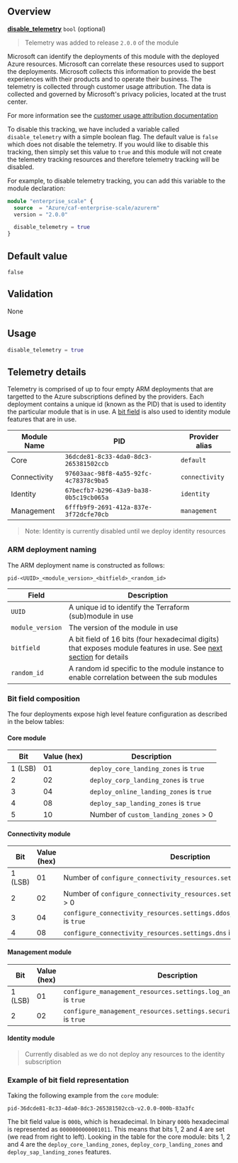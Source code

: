 ## Overview

[**disable_telemetry**](#overview) `bool` (optional)

> Telemetry was added to release `2.0.0` of the module

Microsoft can identify the deployments of this module with the deployed Azure resources.
Microsoft can correlate these resources used to support the deployments.
Microsoft collects this information to provide the best experiences with their products and to operate their business.
The telemetry is collected through customer usage attribution.
The data is collected and governed by Microsoft's privacy policies, located at the trust center.

For more information see the [customer usage attribution documentation](https://docs.microsoft.com/azure/marketplace/azure-partner-customer-usage-attribution)

To disable this tracking, we have included a variable called `disable_telemetry` with a simple boolean flag. The default value is `false` which does not disable the telemetry.
If you would like to disable this tracking, then simply set this value to `true` and this module will not create the telemetry tracking resources and therefore telemetry tracking will be disabled.

For example, to disable telemetry tracking, you can add this variable to the module declaration:

```terraform
module "enterprise_scale" {
  source  = "Azure/caf-enterprise-scale/azurerm"
  version = "2.0.0"

  disable_telemetry = true
}
```

## Default value

`false`

## Validation

None

## Usage

```terraform
disable_telemetry = true
```

## Telemetry details

Telemetry is comprised of up to four empty ARM deployments that are targetted to the Azure subscriptions defined by the providers.
Each deployment contains a unique id (known as the PID) that is used to identity the particular module that is in use.
A [bit field](https://en.wikipedia.org/wiki/Bit_field) is also used to identity module features that are in use.

| Module Name | PID | Provider alias |
| - | - | - |
| Core | `36dcde81-8c33-4da0-8dc3-265381502ccb` | `default` |
| Connectivity | `97603aac-98f8-4a55-92fc-4c78378c9ba5` | `connectivity` |
| Identity | `67becfb7-b296-43a9-ba38-0b5c19cb065a` | `identity` |
| Management | `6fffb9f9-2691-412a-837e-3f72dcfe70cb` | `management` |

> Note: Identity is currently disabled until we deploy identity resources

### ARM deployment naming

The ARM deployment name is constructed as follows:

`pid-<UUID>_<module_version>_<bitfield>_<random_id>`

| Field | Description |
| - | - |
| `UUID` | A unique id to identify the Terraform (sub)module in use |
| `module_version` | The version of the module in use |
| `bitfield` | A bit field of 16 bits (four hexadecimal digits) that exposes module features in use. See [next section](#bit-field-composition) for details |
| `random_id` | A random id specific to the module instance to enable correlation between the sub modules |

### Bit field composition

The four deployments expose high level feature configuration as described in the below tables:

#### Core module

| Bit | Value (hex) | Description |
| - | - | - |
| 1 (LSB) | 01 | `deploy_core_landing_zones` is `true` |
| 2 | 02 | `deploy_corp_landing_zones` is `true` |
| 3 | 04 | `deploy_online_landing_zones` is `true` |
| 4 | 08 | `deploy_sap_landing_zones` is `true` |
| 5 | 10 | Number of `custom_landing_zones` > 0  |

#### Connectivity module

| Bit | Value (hex) | Description |
| - | - | - |
| 1 (LSB) | 01 | Number of `configure_connectivity_resources.settings.hub_networks`  > 0 |
| 2 | 02 | Number of `configure_connectivity_resources.settings.vwan_hub_networks`  > 0 |
| 3 | 04 | `configure_connectivity_resources.settings.ddos_protection_plan.enabled` is `true`  |
| 4 | 08 | `configure_connectivity_resources.settings.dns` is `true` |

#### Management module

| Bit | Value (hex) | Description |
| - | - | - |
| 1 (LSB) | 01 | `configure_management_resources.settings.log_analytics.enabled` is `true` |
| 2 | 02 | `configure_management_resources.settings.security_center.enabled` is `true` |

[//]: # "************************"
[//]: # "INSERT LINK LABELS BELOW"
[//]: # "************************"

#### Identity module

> Currently disabled as we do not deploy any resources to the identity subscription

### Example of bit field representation

Taking the following example from the `core` module:

`pid-36dcde81-8c33-4da0-8dc3-265381502ccb-v2.0.0-000b-83a3fc`

The bit field value is `000b`, which is hexadecimal.
In binary `000b` hexadecimal is represented as `0000000000001011`.
This means that bits 1, 2 and 4 are set (we read from right to left).
Looking in the table for the core module: bits 1, 2 and 4 are the `deploy_core_landing_zones`, `deploy_corp_landing_zones` and `deploy_sap_landing_zones` features.

[this_page]: # "Link for the current page."
